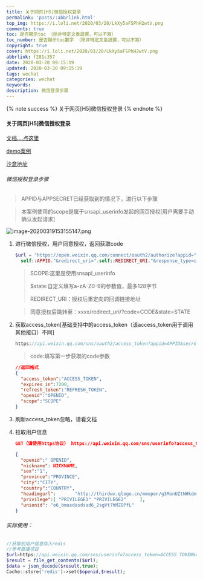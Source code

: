 ```yaml
---
title: 关于网页[H5]微信授权登录
permalink: 'posts/:abbrlink.html'
top_img: https://i.loli.net/2020/03/20/LkXy5aFSPhH2wtV.png
comments: true
toc: 是否顯示toc （除非特定文章設置，可以不寫）
toc_number: 是否顯示toc數字 （除非特定文章設置，可以不寫）
copyright: true
cover: https://i.loli.net/2020/03/20/LkXy5aFSPhH2wtV.png
abbrlink: f281c357
date: 2020-03-20 09:15:19
updated: 2020-03-20 09:15:19
tags: wechat
categories: wechat
keywords: 
description: 微信登录步骤
---
```

<meta name="referrer" content="never">

{% note success %}
关于网页[H5]微信授权登录
{% endnote %}

#### 关于网页[H5]微信授权登录

[文档....点这里](https://developers.weixin.qq.com/doc/offiaccount/OA_Web_Apps/Wechat_webpage_authorization.html)

[demo案例](https://www.cnblogs.com/sunshq/p/5132811.html)

[沙盒地址](https://mp.weixin.qq.com/debug/cgi-bin/sandboxinfo?action=showinfo&t=sandbox/index)

###### 微信授权登录步骤

> APPID与APPSECRET已经获取到的情况下，进行以下步骤

> 本案例使用的scope是属于snsapi_userinfo发起的网页授权[用户需要手动确认发起请求]

![image-20200319153155147.png](https://i.loli.net/2020/03/20/c7Ww6E23ImtZJaX.png)

1. 进行微信授权，用户同意授权，返回获取code

   ```php
   $url = "https://open.weixin.qq.com/connect/oauth2/authorize?appid=".
     self::APPID."&redirect_uri=".self::REDIRECT_URI."&response_type=code&scope=".self::SCOPE."&state=".self::STATE."#wechat_redirect";
   ```

   > SCOPE:这里是使用snsapi_userinfo
   >
   > $state:自定义填写a-zA-Z0-9的参数值，最多128字节
   >
   > REDIRECT_URI：授权后重定向的回调链接地址

   > 同意授权后跳转至：xxxx/redirect_uri/?code=CODE&state=STATE

2. 获取access_token[基础支持中的access_token（该access_token用于调用其他接口）不同]

   ```php
   https://api.weixin.qq.com/sns/oauth2/access_token?appid=APPID&secret=SECRET&code=CODE&grant_type=authorization_code
   ```

   > code:填写第一步获取的code参数

   ```json
   //返回格式
   {
     "access_token":"ACCESS_TOKEN",
     "expires_in":7200,
     "refresh_token":"REFRESH_TOKEN",
     "openid":"OPENID",
     "scope":"SCOPE" 
   }
   ```

3. 刷新access_token忽略，请看文档

4. 拉取用户信息

   ```json
   GET（请使用https协议） https://api.weixin.qq.com/sns/userinfo?access_token=ACCESS_TOKEN&openid=OPENID&lang=zh_CN
   ```

   ```json
   {   
     "openid":" OPENID",
     "nickname": NICKNAME,
     "sex":"1",
     "province":"PROVINCE",
     "city":"CITY",
     "country":"COUNTRY",
     "headimgurl":       "http://thirdwx.qlogo.cn/mmopen/g3MonUZtNHkdmzicIlibx6iaFqAc56vxLSUfpb6n5WKSYVY0ChQKkiaJSgQ1dZuTOgvLLrhJbERQQ4eMsv84eavHiaiceqxibJxCfHe/46",
     "privilege":[ "PRIVILEGE1" "PRIVILEGE2"     ],
     "unionid": "o6_bmasdasdsad6_2sgVt7hMZOPfL"
   }
   ```

###### 实际使用：

```php
//获取到用户信息存入redis
//参考直播项目
$url=https://api.weixin.qq.com/sns/userinfo?access_token=ACCESS_TOKEN&openid=OPENID&lang=zh_CN
$result = file_get_contents($url);
$data = json_decode($result,true);
Cache::store('redis')->set($openid,$result);
```

